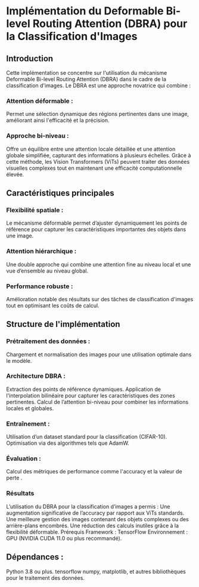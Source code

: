 # Implémentation du Deformable Bi-level Routing Attention (DBRA) pour la Classification d'Images
## Introduction
Cette implémentation se concentre sur l'utilisation du mécanisme Deformable Bi-level Routing Attention (DBRA) dans le cadre de la classification d'images. Le DBRA est une approche novatrice qui combine :

### Attention déformable : 
Permet une sélection dynamique des régions pertinentes dans une image, améliorant ainsi l'efficacité et la précision.
### Approche bi-niveau : 
Offre un équilibre entre une attention locale détaillée et une attention globale simplifiée, capturant des informations à plusieurs échelles.
Grâce à cette méthode, les Vision Transformers (ViTs) peuvent traiter des données visuelles complexes tout en maintenant une efficacité computationnelle élevée.

## Caractéristiques principales
### Flexibilité spatiale :
Le mécanisme déformable permet d’ajuster dynamiquement les points de référence pour capturer les caractéristiques importantes des objets dans une image.
### Attention hiérarchique :
Une double approche qui combine une attention fine au niveau local et une vue d’ensemble au niveau global.
### Performance robuste : 
Amélioration notable des résultats sur des tâches de classification d'images tout en optimisant les coûts de calcul.

## Structure de l'implémentation
### Prétraitement des données : 
Chargement et normalisation des images pour une utilisation optimale dans le modèle.
### Architecture DBRA : 
Extraction des points de référence dynamiques.
Application de l'interpolation bilinéaire pour capturer les caractéristiques des zones pertinentes.
Calcul de l’attention bi-niveau pour combiner les informations locales et globales.
### Entraînement :
Utilisation d’un dataset standard pour la classification (CIFAR-10).
Optimisation via des algorithmes tels que AdamW.
### Évaluation : 
Calcul des métriques de performance comme l'accuracy et la valeur de perte .
### Résultats
L’utilisation du DBRA pour la classification d’images a permis :
Une augmentation significative de l’accuracy par rapport aux ViTs standards.
Une meilleure gestion des images contenant des objets complexes ou des arrière-plans encombrés.
Une réduction des calculs inutiles grâce à la flexibilité déformable.
Prérequis
Framework : TensorFlow 
Environnement : GPU (NVIDIA CUDA 11.0 ou plus recommandé).
## Dépendances :
Python 3.8 ou plus.
tensorflow 
numpy, matplotlib, et autres bibliothèques pour le traitement des données.
